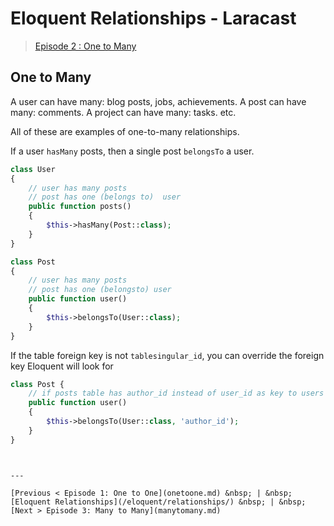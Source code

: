 # Eloquent Relationships - Laracast
> [Episode 2 : One to Many](https://laracasts.com/series/eloquent-relationships/episodes/2)

## One to Many

A user can have many: blog posts, jobs, achievements. 
A post can have many: comments.
A project can have many: tasks.
etc.

All of these are examples of one-to-many relationships.

If a user `hasMany` posts, then a single post `belongsTo` a user.

```php 
class User 
{
    // user has many posts
    // post has one (belongs to)  user 
    public function posts() 
    {
        $this->hasMany(Post::class);
    }    
}

class Post 
{
    // user has many posts
    // post has one (belongsto) user
    public function user() 
    {
        $this->belongsTo(User::class);
    }    
}
```

If the table foreign key is not `tablesingular_id`, you can override the foreign key Eloquent will look for

```php
class Post {
    // if posts table has author_id instead of user_id as key to users table
    public function user() 
    {
        $this->belongsTo(User::class, 'author_id');
    }    
}
```
```


---

[Previous < Episode 1: One to One](onetoone.md) &nbsp; | &nbsp; [Eloquent Relationships](/eloquent/relationships/) &nbsp; | &nbsp; [Next > Episode 3: Many to Many](manytomany.md)
